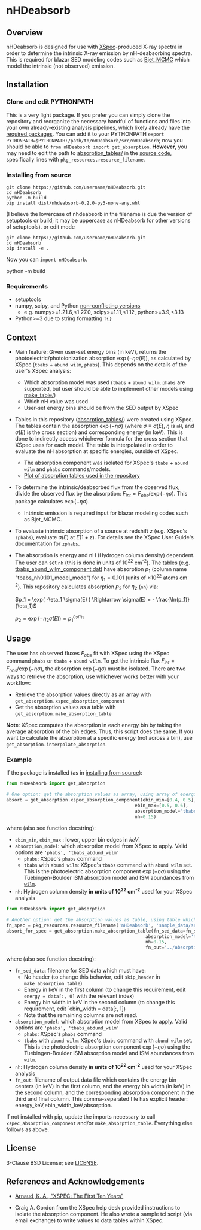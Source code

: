 # nHDeabsorb


## Overview

nHDeabsorb is designed for use with [XSpec](https://xspec.io)-produced X-ray spectra in order to determine the intrinsic X-ray emission by nH-deabsorbing spectra. This is required for blazar SED modeling codes such as [Bjet_MCMC](https://bjet-mcmc.readthedocs.io/en/latest/) which model the intrinsic (not observed) emission.

## Installation

### Clone and edit PYTHONPATH

This is a very light package. 
If you prefer you can simply clone the repository and reorganize the necessary handful of functions and files into your own already-existing analysis pipelines, 
which likely already have the [required packages](#requirements).
You can add it to your PYTHONPATH `export PYTHONPATH=$PYTHONPATH:/path/to/nHDeabsorb/src/nHDeabsorb`; now you should be able to `from nHDeabsorb import get_absorption`.
**However**, you may need to edit the path to [absorption_tables/](src/nHDeabsorb/absorption_tables/) in the [source code](src/nHDeabsorb/get_absorption.py), specifically lines with `pkg_resources.resource_filename`.

### Installing from source

```shell
git clone https://github.com/username/nHDeabsorb.git
cd nHDeabsorb
python -m build
pip install dist/nhdeabsorb-0.2.0-py3-none-any.whl
```
(I believe the lowercase of nhdeabsorb in the filename is due the version of setuptools or build; it may be uppercase as nHDeabsorb for other versions of setuptools).
or edit mode
```shell
git clone https://github.com/username/nHDeabsorb.git
cd nHDeabsorb
pip install -e .
```

Now you can `import nHDeabsorb`.

python -m build

### Requirements

* setuptools
* numpy, scipy, and Python [non-conflicting versions](https://docs.scipy.org/doc/scipy-1.15.2/dev/toolchain.html) 
  * e.g. numpy>=1.21.6,<1.27.0, scipy>=1.11,<1.12, python>=3.9,<3.13
* Python>=3 due to string formatting `f{}`


## Context

* Main feature: Given user-set energy bins (in keV), returns the photoelectric/photoionization absorption $\exp(-\eta\sigma(E))$, as calculated by XSpec (`tbabs` + `abund wilm`, `phabs`). This depends on the details of the user's XSpec analysis:
  * Which absorption model was used (`tbabs` + `abund wilm`, `phabs` are supported, but user should be able to implement other models using [make_table/](src/nHDeabsorb/make_table/))
  * Which nH value was used
  * User-set energy bins should be from the SED output by XSpec
* Tables in this repository ([absorption_tables/](src/nHDeabsorb/absorption_tables/)) were created using XSpec. The tables contain the absorption $\exp(-\eta\sigma)$ (where $\sigma \equiv \sigma(E)$, $\eta$ is `nH`, and $\sigma(E)$ is the cross section) and corresponding energy (in keV).  This is done to indirectly access whichever formula for the cross section that XSpec uses for each model. The table is interpolated in order to evaluate the nH absorption at specific energies, outside of XSpec.
  * The absorption component was isolated for XSpec's `tbabs` + `abund wilm` and `phabs` commands/models.
  * [Plot of absorption tables used in the repository](src/nHDeabsorb/absorption_plots/absorption_vs_xrt_energy_range.png)  
* To determine the intrinsic/deabsorbed flux from the observed flux, divide the observed flux by the absorption: $F_{int} = F_{obs}/\exp(-\eta\sigma)$. This package calculates $\exp(-\eta\sigma)$.
  * Intrinsic emission is required input for blazar modeling codes such as Bjet_MCMC.
* To evaluate intrinsic absorption of a source at redshift $z$ (e.g. XSpec's `zphabs`), evaluate $\sigma(E)$ at $E(1+z)$. For details see the XSpec User Guide's documentation for `zphabs`.

* The absorption is energy and nH (Hydrogen column density) dependent. The user can set `nh` (this is done in units of $10^{22}$ cm<sup>-2</sup>). The tables (e.g. [tbabs_abund_wilm_component.dat](src/nHDeabsorb/absorption_tables/tbabs_abund_wilm_component.dat)) have absorption $p_1$ (column name "tbabs_nh0.101_model_mode") for $\eta_1 = 0.101$ (units of $\times 10^{22}$ atoms cm<sup>-2</sup>). This repository calculates absorption $p_2$ for $\eta_2$ (`nh`) via:
    
    $p_1 = \exp( -\eta_1 \sigma(E) ) \Rightarrow \sigma(E) = - \frac{\ln(p_1)}{\eta_1}$
    
    $p_2 = \exp( -\eta_2 \sigma(E) ) = p_1^{\eta_2/\eta_1}$

## Usage 

The user has observed fluxes $F_{obs}$ fit with XSpec using the XSpec command `phabs` or `tbabs` + `abund wilm`.
To get the intrinsic flux $F_{int} = F_{obs}/\exp(-\eta\sigma)$, the absorption $\exp(-\eta\sigma)$ must be isolated.
There are two ways to retrieve the absorption, use whichever works better with your workflow:
* Retrieve the absorption values directly as an array with `get_absorption.xspec_absorption_component`
* Get the absorption values as a table with `get_absorption.make_absorption_table`

**Note**: XSpec computes the absorption in each energy bin by taking the average absorption of the bin edges. Thus, this script does the same. 
If you want to calculate the absorption at a specific energy (not across a bin), use `get_absorption.interpolate_absorption`.

### Example

If the package is installed (as in [installing from source](#installing-from-source)):
```python
from nHDeabsorb import get_absorption

# One option: get the absorption values as array, using array of energies
absorb = get_absorption.xspec_absorption_component(ebin_min=[0.4, 0.5], 
                                                ebin_max=[0.5, 0.6], 
                                                absorption_model='tbabs_abund_wilm',
                                                nh=0.15)
```
where (also see function docstring):
* `ebin_min`, `ebin_max` : lower, upper bin edges in *keV*.
* `absorption_model`: which absorption model from XSpec to apply. Valid options are `'phabs', 'tbabs_abdund_wilm'`
    * `phabs`: XSpec's `phabs` command
    * `tbabs` with `abund wilm`: XSpec's `tbabs` command with `abund wilm` set. This is the photoelectric absorption component $\exp(-\eta\sigma)$ using the Tuebingen-Boulder ISM absorption model and ISM abundances from [`wilm`](https://ui.adsabs.harvard.edu/abs/2000ApJ...542..914W/abstract).
* `nh`: Hydrogen column density **in units of 10<sup>22</sup> cm<sup>-2</sup>** used for your XSpec analysis 


```python
from nHDeabsorb import get_absorption

# Another option: get the absorption values as table, using table which contains energies
fn_spec = pkg_resources.resource_filename('nHDeabsorb', 'sample_data/sed.dat')
absorb_for_spec = get_absorption.make_absorption_table(fn_sed_data=fn_spec, 
                                                    absorption_model='tbabs_abund_wilm', 
                                                    nh=0.15, 
                                                    fn_out='../absorption_values.csv')
```
where (also see function docstring):
* `fn_sed_data`: filename for SED data which must have:
  * No header (to change this behavior, edit `skip_header` in `make_absorption_table`)
  * Energy in keV in the first column (to change this requirement, edit `energy = data[:, 0]` with the relevant index)
  * Energy bin width in keV in the second column (to change this requirement, edit `ebin_width = data[:, 1])
  * Note that the remaining columns are not read.
* `absorption_model`: which absorption model from XSpec to apply. Valid options are `'phabs', 'tbabs_abdund_wilm'`
    * `phabs`: XSpec's `phabs` command
    * `tbabs` with `abund wilm`: XSpec's `tbabs` command with `abund wilm` set. This is the photoelectric absorption component $\exp(-\eta\sigma)$ using the Tuebingen-Boulder ISM absorption model and ISM abundances from [`wilm`](https://ui.adsabs.harvard.edu/abs/2000ApJ...542..914W/abstract).
* `nh`: Hydrogen column density **in units of 10<sup>22</sup> cm<sup>-2</sup>** used for your XSpec analysis 
* `fn_out`:  filename of output data file which contains the energy bin centers (in keV) in the first
                        column, and the energy bin width (in keV) in the second column, and the corresponding
                        absorption component in the third and final column.
                        This comma-separated file has explicit header: energy_keV,ebin_width_keV,absorption.


If not installed with pip, update the imports necessary to call `xspec_absorption_component` and/or `make_absorption_table`. Everything else follows as above.


## License

3-Clause BSD License; see [LICENSE](LICENSE).

## References and Acknowledgements

* [Arnaud, K. A., “XSPEC: The First Ten Years”](https://ui.adsabs.harvard.edu/abs/1996ASPC..101...17A/abstract)

* Craig A. Gordon from the XSpec help desk provided instructions to isolate the absorption component. He also wrote a sample tcl script (via email exchange) to write values to data tables within XSpec.

